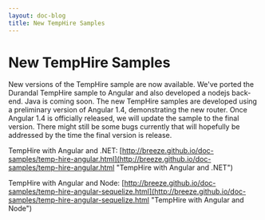 ```yaml
---
layout: doc-blog
title: New TempHire Samples
---
```

# New TempHire Samples

New versions of the TempHire sample are now available. We've ported the Durandal TempHire sample to Angular and also developed a nodejs back-end. Java is coming soon. The new TempHire samples are developed using a preliminary version of Angular 1.4, demonstrating the new router. Once Angular 1.4 is officially released, we will update the sample to the final version. There might still be some bugs currently that will hopefully be addressed by the time the final version is release. 

TempHire with Angular and .NET: [http://breeze.github.io/doc-samples/temp-hire-angular.html](http://breeze.github.io/doc-samples/temp-hire-angular.html "TempHire with Angular and .NET")

TempHire with Angular and Node: [http://breeze.github.io/doc-samples/temp-hire-angular-sequelize.html](http://breeze.github.io/doc-samples/temp-hire-angular-sequelize.html "TempHire with Angular and Node")